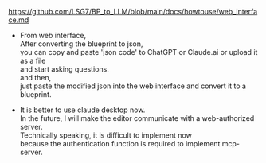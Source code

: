 https://github.com/LSG7/BP_to_LLM/blob/main/docs/howtouse/web_interface.md  
- From web interface,  
After converting the blueprint to json,  
you can copy and paste 'json code' to ChatGPT or Claude.ai or upload it as a file   
and start asking questions.   
and then,  
just paste the modified json into the web interface and convert it to a blueprint.


- It is better to use claude desktop now.  
In the future, I will make the editor communicate with a web-authorized server.  
Technically speaking, it is difficult to implement now   
because the authentication function is required to implement mcp-server.
